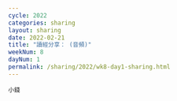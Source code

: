 ```yaml
---
cycle: 2022
categories: sharing
layout: sharing
date: 2022-02-21
title: "讀經分享： (音頻)"
weekNum: 8
dayNum: 1
permalink: /sharing/2022/wk8-day1-sharing.html
---
```


[](https://eccseattle.github.io/media/sharing/2022/wk008/2022-02-21-bin.m4a)

`小錢`
